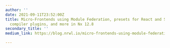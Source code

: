 ```yaml
---
author: ''
date: 2021-09-11T23:52:00Z
title: Micro-Frontends using Module Federation, presets for React and Storybook, TypeScript
  compiler plugins, and more in Nx 12.8
secondary_title: ''
medium_link: https://blog.nrwl.io/micro-frontends-using-module-federation-presets-for-react-and-storybook-typescript-compiler-4120cf134816

---
```

